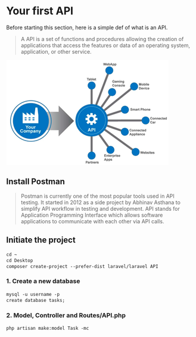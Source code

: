 # Your first API

Before starting this section, here is a simple def of what is an API.

>A API is a set of functions and procedures allowing the creation of applications that access the features or data of an operating system, application, or other service.

![API](../assets/API.png)


## Install Postman

> Postman is currently one of the most popular tools used in API testing. It started in 2012 as a side project by Abhinav Asthana to simplify API workflow in testing and development. API stands for Application Programming Interface which allows software applications to communicate with each other via API calls.

## Initiate the project

``` terminal
cd ~ 
cd Desktop
composer create-project --prefer-dist laravel/laravel API
```

### 1. Create a new database

```terminal
mysql -u username -p
create database tasks;
```

### 2. Model, Controller and Routes/API.php

```
php artisan make:model Task -mc
```






